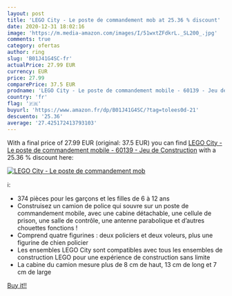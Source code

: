 ```yaml
---
layout: post
title: 'LEGO City - Le poste de commandement mob at 25.36 % discount'
date: 2020-12-31 18:02:16
image: 'https://m.media-amazon.com/images/I/51wxtZFdkrL._SL200_.jpg'
comments: true
category: ofertas
author: ring
slug: 'B01J41G4SC-fr'
actualPrice: 27.99 EUR
currency: EUR
price: 27.99
comparePrice: 37.5 EUR
prodname: 'LEGO City - Le poste de commandement mobile - 60139 - Jeu de Construction'
country: 'fr'
flag: '🇫🇷'
buyurl: 'https://www.amazon.fr/dp/B01J41G4SC/?tag=tolees0d-21'
descuento: '25.36'
average: '27.425172413793103'
---
```


With a final price of 27.99 EUR (original: 37.5 EUR) you can find [LEGO City - Le poste de commandement mobile - 60139 - Jeu de Construction](https://www.amazon.fr/dp/B01J41G4SC/?tag=tolees0d-21) with a  25.36 % discount here:

[![LEGO City - Le poste de commandement mob](https://m.media-amazon.com/images/I/51wxtZFdkrL._SL200_.jpg)](https://www.amazon.fr/dp/B01J41G4SC/?tag=tolees0d-21)

ℹ️:

- 374 pièces pour les garçons et les filles de 6 à 12 ans
- Construisez un camion de police qui souvre sur un poste de commandement mobile, avec une cabine détachable, une cellule de prison, une salle de contrôle, une antenne parabolique et d’autres chouettes fonctions !
- Comprend quatre figurines : deux policiers et deux voleurs, plus une figurine de chien policier
- Les ensembles LEGO City sont compatibles avec tous les ensembles de construction LEGO pour une expérience de construction sans limite
- La cabine du camion mesure plus de 8 cm de haut, 13 cm de long et 7 cm de large

[Buy it!!](https://www.amazon.fr/dp/B01J41G4SC/?tag=tolees0d-21)
